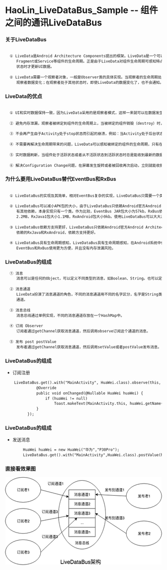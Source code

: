 # HaoLin_LiveDataBus_Sample -- 组件之间的通讯LiveDataBus

### 关于LiveDataBus

```xml

  ① LiveData是Android Architecture Components提出的框架。LiveData是一个可以被观察的数据持有类，它可以感知并遵循Activity、
     Fragment或Service等组件的生命周期。正是由于LiveData对组件生命周期可感知特点，因此可以做到仅在组件处于生命周期的激活
     状态时才更新UI数据。

  ② LiveData需要一个观察者对象，一般是Observer类的具体实现。当观察者的生命周期处于STARTED或RESUMED状态时，LiveData会通知
     观察者数据变化；在观察者处于其他状态时，即使LiveData的数据变化了，也不会通知。

```

### LiveData的优点

```xml

  ① UI和实时数据保持一致，因为LiveData采用的是观察者模式，这样一来就可以在数据发生改变时获得通知，更新UI。

  ② 避免内存泄漏，观察者被绑定到组件的生命周期上，当被绑定的组件销毁（destroy）时，观察者会立刻自动清理自身的数据。

  ③ 不会再产生由于Activity处于stop状态而引起的崩溃，例如：当Activity处于后台状态时，是不会收到LiveData的任何事件的。

  ④ 不需要再解决生命周期带来的问题，LiveData可以感知被绑定的组件的生命周期，只有在活跃状态才会通知数据变化。

  ⑤ 实时数据刷新，当组件处于活跃状态或者从不活跃状态到活跃状态时总是能收到最新的数据。

  ⑥ 解决Configuration Change问题，在屏幕发生旋转或者被回收再次启动，立刻就能收到最新的数据。
```
### 为什么要用LiveDataBus替代EventBus和RxBus

```xml

  ① LiveDataBus的实现及其简单，相对EventBus复杂的实现，LiveDataBus只需要一个类就可以实现。

  ② LiveDataBus可以减小APK包的大小，由于LiveDataBus只依赖Android官方Android Architecture Components组件的LiveData，没
     有其他依赖，本身实现只有一个类。作为比较，EventBus JAR包大小为57kb，RxBus依赖RxJava和RxAndroid，其中RxJava2包大小
     2.2MB，RxJava1包大小1.1MB，RxAndroid包大小9kb。使用LiveDataBus可以大大减小APK包的大小。

  ③ LiveDataBus依赖方支持更好，LiveDataBus只依赖Android官方Android Architecture Components组件的LiveData，相比RxBus
     依赖的RxJava和RxAndroid，依赖方支持更好。

  ④ LiveDataBus具有生命周期感知，LiveDataBus具有生命周期感知，在Android系统中使用调用者不需要调用反注册，相比
     EventBus和RxBus使用更为方便，并且没有内存泄漏风险。

```

### LiveDataBus的组成

```xml
  ① 消息
     消息可以是任何的Object，可以定义不同类型的消息，如Boolean、String。也可以定义自定义类型的消息。

  ② 消息通道
     LiveData扮演了消息通道的角色，不同的消息通道用不同的名字区分，名字是String类型的，可以通过名字获取到一个LiveData消息
     通道。

  ③ 消息总线
     消息总线通过单例实现，不同的消息通道存放在一个HashMap中。

  ④ 订阅 Observer
     订阅者通过getChannel获取消息通道，然后调用observe订阅这个通道的消息。

  ⑤ 发布 post postValue
     发布者通过getChannel获取消息通道，然后调用setValue或者postValue发布消息。
```
### LiveDataBus的组成
- 订阅注册
```xml
    LiveDataBus.get().with("MainActivity", HuaWei.class).observe(this, new Observer<HuaWei>() {
              @Override
              public void onChanged(@Nullable HuaWei huaWei) {
                  if (huaWei != null)
                      Toast.makeText(MainActivity.this, huaWei.getName(), Toast.LENGTH_SHORT).show();
              }
          });
```

### LiveDataBus的组成
- 发送消息

```xml
        HuaWei huaWei = new HuaWei("华为","P30Pro");
        LiveDataBus.get().with("MainActivity",HuaWei.class).postValue(huaWei);
```


### 直接看效果图
<img width="531" height = "281"  src="https://github.com/hunimeizi/HaoLin_LiveDataBus_Sample/blob/master/app/livedatabus.png"/>
